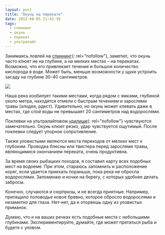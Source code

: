 ```yaml
---
layout: post
title: "Окунь на перекате"
date: 2012-08-05 21:43:39
tags:
  - спиннинг
  - окунь
  - перекат
  - ультралайт
---
```

Занимаясь ловлей на [спиннинг][1]{: rel="nofollow"}, заметил, что окунь
часто клюет не на глубине, а на мелких местах – на перекатах. Возможно,
что его привлекает течение и большое количество кислорода в воде. Может
быть, меньше возможности у щуки устроить засаду на глубине 30-40
сантиметров.

![](http://fishingguru.ru/uploads/images/00/00/01/2012/08/05/d1de07.jpg)

Наша река изобилует такими местами, когда рядом с ямками, глубиной около
метра, находятся отмели с быстрым течением и зарослями травы (элодея,
рдест). Удивительно, но окунь может клевать даже в местах, где слой воды
не превышает 20 сантиметров над водорослями.

Поклевки на ультралайтовом [удилище][2]{: rel="nofollow"} чувствуются
замечательно. Окунь клюет резко, удар чувствуется ощутимый. После
поклевки следует упорное сопротивление.

Также уловистыми являются места переходов от мелких мест к глубоким.
Проводка блесны или твистера перед зарослями травы, являющимися
окончанием переката, очень продуктивна.

За время своих рыбацких походов, я составил карту всех подобных мест на
водоеме. При этом, стараюсь запомнить и расположение коряг, если удается
приехать пораньше, пока река не обросла водорослями. Запоминаю и кочки
на берегу, с которых удобнее делать забросы.

Конечно, случаются и сюрпризы, и не всегда приятные. Например, притащило
половодье новое бревно, которое обросло водорослями и незаметно для
глаза. Нет-нет, да и оторвешь одну из уловистых приманок.

Думаю, что и на ваших речках есть подобные места с небольшими глубинами.
Экспериментируйте, думайте, где может прятаться рыба и будете с уловом.



[1]: http://fishingguru.ru/blog/Ribalka_dlia_vseh/19.html
[2]: http://fishingguru.ru/blog/Ribalka_dlia_vseh/73.html
